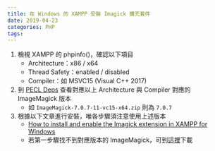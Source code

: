 ```yaml
---
title: 在 Windows 的 XAMPP 安裝 Imagick 擴充套件
date: 2019-04-23
categories: PHP
tags:
---
```


1. 檢視 XAMPP 的 phpinfo()，確認以下項目
    - Architecture：x86 / x64
    - Thread Safety：enabled / disabled
    - Compiler：如 MSVC15 (Visual C++ 2017)
2. 到 [PECL Deps](https://windows.php.net/downloads/pecl/deps/) 查看對應以上 Architecture 與 Compiler 對應的 ImageMagick 版本
    - 如 `ImageMagick-7.0.7-11-vc15-x64.zip` 則為 `7.0.7`
3. 根據以下文章進行安裝，唯各步驟須注意使用上述版本
    - [How to install and enable the Imagick extension in XAMPP for Windows](https://ourcodeworld.com/articles/read/349/how-to-install-and-enable-the-imagick-extension-in-xampp-for-windows)
    - 若第一步驟找不到對應版本的 ImageMagick，可到[這裡](http://ftp.icm.edu.pl/packages/ImageMagick/binaries/)下載